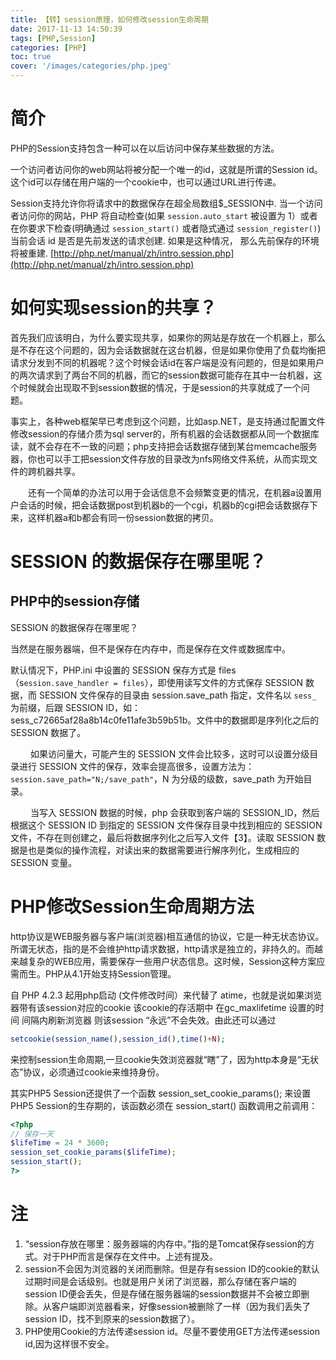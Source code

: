 ```yaml
---
title: 【转】session原理，如何修改session生命周期
date: 2017-11-13 14:50:39
tags: [PHP,Session]
categories: [PHP]
toc: true
cover: '/images/categories/php.jpeg'
---
```


# 简介

PHP的Session支持包含一种可以在以后访问中保存某些数据的方法。

一个访问者访问你的web网站将被分配一个唯一的id，这就是所谓的Session id。这个id可以存储在用户端的一个cookie中，也可以通过URL进行传递。

Session支持允许你将请求中的数据保存在超全局数组$_SESSION中. 当一个访问者访问你的网站，PHP 将自动检查(如果 `session.auto_start` 被设置为 1）或者在你要求下检查(明确通过 `session_start()` 或者隐式通过 `session_register()`) 当前会话 id 是否是先前发送的请求创建. 如果是这种情况， 那么先前保存的环境将被重建.
[http://php.net/manual/zh/intro.session.php](http://php.net/manual/zh/intro.session.php)

# 如何实现session的共享？

首先我们应该明白，为什么要实现共享，如果你的网站是存放在一个机器上，那么是不存在这个问题的，因为会话数据就在这台机器，但是如果你使用了负载均衡把请求分发到不同的机器呢？这个时候会话id在客户端是没有问题的，但是如果用户的两次请求到了两台不同的机器，而它的session数据可能存在其中一台机器，这个时候就会出现取不到session数据的情况，于是session的共享就成了一个问题。 

事实上，各种web框架早已考虑到这个问题，比如asp.NET，是支持通过配置文件修改session的存储介质为sql server的，所有机器的会话数据都从同一个数据库读，就不会存在不一致的问题；php支持把会话数据存储到某台memcache服务器，你也可以手工把session文件存放的目录改为nfs网络文件系统，从而实现文件的跨机器共享。 

　　还有一个简单的办法可以用于会话信息不会频繁变更的情况，在机器a设置用户会话的时候，把会话数据post到机器b的一个cgi，机器b的cgi把会话数据存下来，这样机器a和b都会有同一份session数据的拷贝。

# SESSION 的数据保存在哪里呢？

## PHP中的session存储

SESSION 的数据保存在哪里呢？ 

当然是在服务器端，但不是保存在内存中，而是保存在文件或数据库中。 

默认情况下，PHP.ini 中设置的 SESSION 保存方式是 files（s`ession.save_handler = files`），即使用读写文件的方式保存 SESSION 数据，而 SESSION 文件保存的目录由 session.save_path 指定，文件名以 `sess_` 为前缀，后跟 SESSION ID，如：sess_c72665af28a8b14c0fe11afe3b59b51b。文件中的数据即是序列化之后的 SESSION 数据了。 

　　 如果访问量大，可能产生的 SESSION 文件会比较多，这时可以设置分级目录进行 SESSION 文件的保存，效率会提高很多，设置方法为：`session.save_path="N;/save_path"`，N 为分级的级数，save_path 为开始目录。 

　　 当写入 SESSION 数据的时候，php 会获取到客户端的 SESSION_ID，然后根据这个 SESSION ID 到指定的 SESSION 文件保存目录中找到相应的 SESSION 文件，不存在则创建之，最后将数据序列化之后写入文件【3】。读取 SESSION 数据是也是类似的操作流程，对读出来的数据需要进行解序列化，生成相应的 SESSION 变量。

# PHP修改Session生命周期方法

 http协议是WEB服务器与客户端(浏览器)相互通信的协议，它是一种无状态协议。所谓无状态，指的是不会维护http请求数据，http请求是独立的，非持久的。而越来越复杂的WEB应用，需要保存一些用户状态信息。这时候，Session这种方案应需而生。PHP从4.1开始支持Session管理。
 
 自 PHP 4.2.3 起用php启动 (文件修改时间）来代替了 atime，也就是说如果浏览器带有该session对应的cookie 该cookie的存活期中 在gc_maxlifetime 设置的时间 间隔内刷新浏览器 则该session “永远”不会失效。由此还可以通过  
```php
setcookie(session_name(),session_id(),time()+N);
```
来控制session生命周期,一旦cookie失效浏览器就“瞎”了，因为http本身是“无状态”协议，必须通过cookie来维持身份。

其实PHP5 Session还提供了一个函数 session_set_cookie_params(); 来设置PHP5 Session的生存期的，该函数必须在 session_start() 函数调用之前调用：
```php
<?php
// 保存一天
$lifeTime = 24 * 3600;
session_set_cookie_params($lifeTime);
session_start();
?>
```

# 注

1. “session存放在哪里：服务器端的内存中。”指的是Tomcat保存session的方式。对于PHP而言是保存在文件中。上述有提及。
2. session不会因为浏览器的关闭而删除。但是存有session ID的cookie的默认过期时间是会话级别。也就是用户关闭了浏览器，那么存储在客户端的session ID便会丢失，但是存储在服务器端的session数据并不会被立即删除。从客户端即浏览器看来，好像session被删除了一样（因为我们丢失了session ID，找不到原来的session数据了）。
3. PHP使用Cookie的方法传递session id。尽量不要使用GET方法传递session id,因为这样很不安全。




